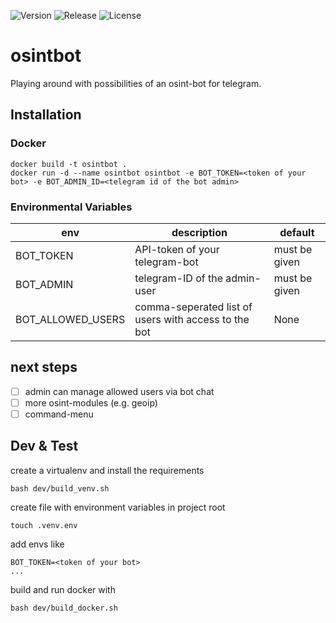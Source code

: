 ![Version](https://img.shields.io/badge/Version-0.1.0-blue.svg)
![Release](https://img.shields.io/badge/Release-Alpha-red.svg)
![License](https://img.shields.io/badge/License-MIT-yellow.svg)

# osintbot
Playing around with possibilities of an osint-bot for telegram.

## Installation

### Docker

```
docker build -t osintbot .
docker run -d --name osintbot osintbot -e BOT_TOKEN=<token of your bot> -e BOT_ADMIN_ID=<telegram id of the bot admin>
```

### Environmental Variables

| env               | description                                          | default       |
|-------------------|------------------------------------------------------|---------------|
| BOT_TOKEN         | API-token of your telegram-bot                       | must be given |
| BOT_ADMIN         | telegram-ID of the admin-user                        | must be given |
| BOT_ALLOWED_USERS | comma-seperated list of users with access to the bot | None          |

## next steps

- [ ] admin can manage allowed users via bot chat
- [ ] more osint-modules (e.g. geoip)
- [ ] command-menu

## Dev & Test

create a virtualenv and install the requirements

```
bash dev/build_venv.sh
```

create file with environment variables in project root

```
touch .venv.env
```

add envs like

```
BOT_TOKEN=<token of your bot>
...
```

build and run docker with

```
bash dev/build_docker.sh
```
